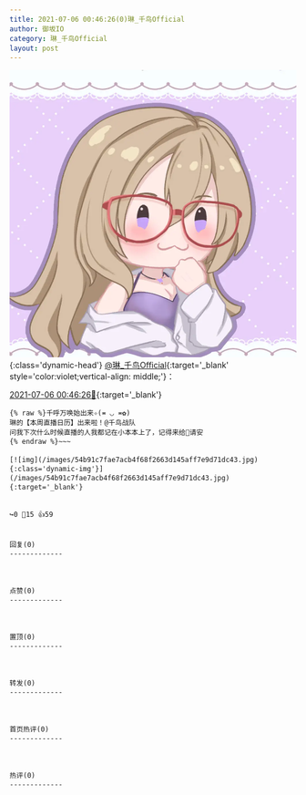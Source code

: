 ```yaml
---
title: 2021-07-06 00:46:26(0)琳_千鸟Official
author: 御坂IO
category: 琳_千鸟Official
layout: post
---
```


![img](/images/c0a88f85ebd0d056f37b114e0748e69556c8b488.jpg){:class='dynamic-head'}
[@琳_千鸟Official](https://space.bilibili.com/1620923329/dynamic){:target='_blank' style='color:violet;vertical-align: middle;'}：

[2021-07-06 00:46:26🔗](https://t.bilibili.com/544022831417666756){:target='_blank'}

~~~
{% raw %}千呼万唤始出来✧(≖ ◡ ≖✿)
琳的【本周直播日历】出来啦！@千鸟战队 
问我下次什么时候直播的人我都记在小本本上了，记得来给🦋请安
{% endraw %}~~~

[![img](/images/54b91c7fae7acb4f68f2663d145aff7e9d71dc43.jpg){:class='dynamic-img'}](/images/54b91c7fae7acb4f68f2663d145aff7e9d71dc43.jpg){:target='_blank'}


↪️0 💬15 👍59


回复(0)
-------------



点赞(0)
-------------



置顶(0)
-------------



转发(0)
-------------



首页热评(0)
-------------



热评(0)
-------------



